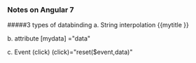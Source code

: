 ### Notes on Angular 7
#####3 types of databinding
a. String interpolation {{mytitle }}

b. attribute [mydata] ="data"

c. Event (click) (click)="reset($event,data)"
